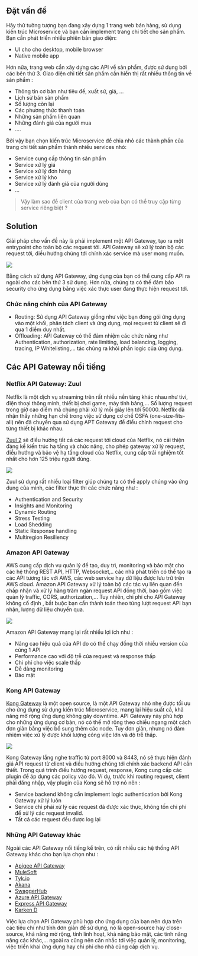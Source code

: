 ## Đặt vấn đề
 Hãy thử tưởng tượng bạn đang xây dựng 1 trang web bán hàng, sử dụng kiến trúc Microservice và bạn cần implement trang chi tiết cho sản phẩm. Bạn cần phát triển nhiều phiên bản giao diện:
 
 - UI cho cho desktop, mobile browser
 - Native mobile app

Hơn nữa, trang web cần xây dựng các API về sản phẩm, được sử dụng bởi các bên thứ 3. Giao diện chi tiết sản phẩm cần hiển thị rất nhiều thông tin về sản phẩm :

- Thông tin cơ bản như tiêu đề, xuất sứ, giá, ...
- Lịch sử bán sản phẩm
- Số lượng còn lại
- Các phương thức thanh toán
- Những sản phẩm liên quan
- Những đánh giá của người mua
- ....

Bởi vậy bạn chọn kiến trúc Microservice để chia nhỏ các thành phần của trang chi tiết sản phẩm thành nhiều services nhỏ:

- Service cung cấp thông tin sản phẩm
- Service xử lý giá
- Service xử lý đơn hàng
- Service xử lý kho
- Service xử lý đánh giá của người dùng
- ...

> Vậy làm sao để client của trang web của bạn có thể truy cập từng service riêng biệt ? 

## Solution

Giải pháp cho vấn đề này là phải implement một API Gateway, tạo ra một entrypoint cho toàn bộ các request tới. API Gateway sẽ xử lý toàn bộ các request tới, điều hướng chúng tới chính xác service mà user mong muốn. 

![](https://images.viblo.asia/d41e8d35-f94a-40f5-ba75-3510cfcff633.jpg)

Bằng cách sử dụng API Gateway, ứng dụng của bạn có thể cung cấp API ra ngoài cho các bên thứ 3 sử dụng. Hơn nữa, chúng ta có thể đảm bảo security cho ứng dụng bằng việc xác thực user đang thực hiện request tới.

### Chức năng chính của API Gateway

- Routing: Sử dụng API Gateway giống như việc bạn đóng gói ứng dụng vào một khối, phân tách client và ứng dụng, mọi request từ client sẽ đi qua 1 điểm duy nhất.
- Offloading: API Gateway có thể đảm nhiệm các chức năng như Authentication, authorization, rate limiting, load balancing, logging, tracing, IP Whitelisting,... tác chúng ra khỏi phần logic của ứng dụng.

## Các API Gateway nổi tiếng

### Netflix API Gateway: Zuul

Netflix là một dịch vụ streaming trên rất nhiều nền tảng khác nhau như tivi, điện thoại thông minh, thiết bị chơi game, máy tính bảng,... Số lượng request trong giờ cao điểm mà chúng phải xử lý mỗi giây lên tới 50000. Netflix đã nhận thấy những hạn chế trong việc sử dụng cơ chế OSFA (one-size-fits-all) nên đã chuyển qua sử dụng APT Gateway để điều chỉnh request cho từng thiết bị khác nhau.

[Zuul 2](https://github.com/Netflix/zuul) sẽ điều hướng tất cả các request tới cloud của Netflix, nó cải thiện đáng kể kiến trúc hạ tầng và chức năng, cho phép gateway xử lý request, điều hướng và bảo vệ hạ tầng cloud của Netflix, cung cấp trải nghiệm tốt nhất cho hơn 125 triệu người dùng.

![](https://images.viblo.asia/cac52c3d-e5cb-4384-b643-1fb431fd3dc0.png)


Zuul sử dụng rất nhiều loại filter giúp chúng ta có thể apply chúng vào ứng dụng của mình, các filter thực thi các chức năng như :

- Authentication and Security
- Insights and Monitoring
- Dynamic Routing
- Stress Testing
- Load Shedding
- Static Response handling 
- Multiregion Resiliency 

### Amazon API Gateway

AWS cung cấp dịch vụ quản lý để tạo, duy trì, monitoring và bảo mật cho các hệ thống REST API, HTTP, Websocket,.. các nhà phát triển có thể tạo ra các API tương tác với AWS, các web service hay dữ liệu được lưu trữ trên AWS cloud. Amazon API Gateway xử lý toàn bộ các tác vụ liên quan đến chấp nhận và xử lý hàng trăm ngàn request API đồng thời, bao gồm việc quản lý traffic, CORS, authorization,... Tuy nhiên, chi phí cho API Gateway không cố định , bắt buộc bạn cần thành toán theo từng lượt request API bạn nhận, lượng dữ liệu chuyển qua.

![](https://images.viblo.asia/81e81232-7dfd-47df-b791-b6e9bc3c0a2b.png)

Amazon API Gateway mạng lại rất nhiều lợi ích như :

- Nâng cao hiệu quả của API do có thể chạy đồng thời nhiều version của cùng 1 API
- Performance cao với độ trễ của request và response thấp
- Chi phí cho việc scale thấp
- Dễ dàng monitoring
- Bảo mật

### Kong API Gateway

[Kong Gateway](https://konghq.com/kong/) là một open source, là một API Gateway nhỏ nhẹ được tối ưu cho ứng dụng sử dụng kiến trúc Microservice, mang lại hiệu suất cả, khả năng mở rộng ứng dụng không gây downtime. API Gateway này phù hợp cho những ứng dụng cơ bản, nó có thể mở rộng theo chiều ngang một cách đơn giản bằng việc bổ sung thêm các node. Tuy đơn giản, nhưng nó đảm nhiệm việc xử lý được khối lượng công việc lớn và độ trễ thấp.

![](https://images.viblo.asia/84d5276c-4160-46e5-be36-a3951f10e202.png)

Kong Gateway lắng nghe traffic từ port 8000 và 8443, nó sẽ thực hiện đánh giá API request từ client và điều hướng chúng tới chính xác backend API cần thiết. Trong quá trình điều hướng request, response, Kong cung cấp các plugin để áp dụng các policy vào đó. Ví dụ, trước khi routing request, client phải đăng nhập, vậy plugin của Kong sẽ hỗ trợ nó nên :

- Service backend không cần implement logic authentication bởi Kong Gateway xử lý luôn
- Service chỉ phải xử lý các request đã được xác thực, không tốn chi phí để xử lý các request invalid.
- Tất cả các request đều được log lại

### Những API Gateway khác

Ngoài các API Gateway nổi tiếng kể trên, có rất nhiều các hệ thống API Gateway khác cho bạn lựa chọn như : 

- [Apigee API Gateway](https://apigee.com/api-management/)
- [MuleSoft](https://www.mulesoft.com/platform/api-management)
- [Tyk.io](https://github.com/TykTechnologies/tyk)
- [Akana](https://www.akana.com/products/api-platform/api-gateway)
- [SwaggerHub](https://swagger.io/tools/swaggerhub/)
- [Azure API Gateway](https://azure.microsoft.com/en-us/services/api-management/)
- [Express API Gateway](https://www.express-gateway.io/)
- [Karken D](https://www.krakend.io/)

Việc lựa chọn API Gateway phù hợp cho ứng dụng của bạn nên dựa trên các tiêu chí như tính đơn giản để sử dụng, nó là open-source hay close-source, khả năng mở rộng, tính linh hoạt, khả năng bảo mật, các tính năng nâng các khác,... ngoài ra cũng nên cân nhắc tới việc quản lý, monitoring, việc triển khai ứng dụng hay chi phí cho nhà cũng cấp dịch vụ.